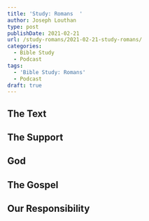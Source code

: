 ```yaml
---
title: 'Study: Romans  '
author: Joseph Louthan
type: post
publishDate: 2021-02-21
url: /study-romans/2021-02-21-study-romans/
categories:
  - Bible Study
  - Podcast
tags:
  - 'Bible Study: Romans'
  - Podcast
draft: true
---
```

## The Text



## The Support



## God



## The Gospel



## Our Responsibility




